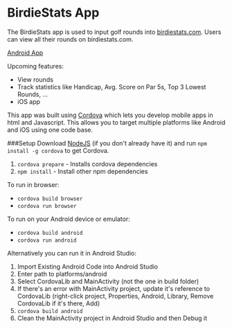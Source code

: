 # BirdieStats App
The BirdieStats app is used to input golf rounds into [birdiestats.com](http://birdiestats.com/). Users can view all their rounds on birdiestats.com.

[Android App](https://play.google.com/store/apps/details?id=com.michaelviveros.BirdieStats&hl=en)

Upcoming features:
* View rounds
* Track statistics like Handicap, Avg. Score on Par 5s, Top 3 Lowest Rounds, ...
* iOS app

This app was built using [Cordova](https://cordova.apache.org/) which lets you develop mobile apps in html and Javascript. This allows you to target multiple platforms like Android and iOS using one code base.

###Setup
Download [NodeJS](https://nodejs.org/en/download/) (if you don't already have it) and run `npm install -g cordova` to get Cordova.

1. `cordova prepare` - Installs cordova dependencies
2. `npm install` - Install other npm dependencies

To run in browser:
* `cordova build browser`
* `cordova run browser`

To run on your Android device or emulator:
* `cordova build android`
* `cordova run android`

Alternatively you can run it in Android Studio:

1. Import Existing Android Code into Android Studio
2. Enter path to platforms/android
3. Select CordovaLib and MainActivity (not the one in build folder)
4. If there's an error with MainActivity project, update it's reference to CordovaLib (right-click project, Properties, Android, Library, Remove CordovaLib if it's there, Add)
5. `cordova build android`
6. Clean the MainActivity project in Android Studio and then Debug it
